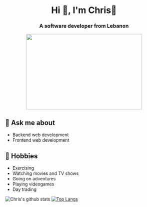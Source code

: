 <h1 align="center">Hi 👋, I'm Chris🦉</h1>
<h3 align="center">A software developer from Lebanon</h3>
<p align="center">
<img src="https://tenor.com/view/drake-hotline-bling-dance-dancing-gif-17654506.gif" height="240" width="370"></p>

## 💬 Ask me about
- Backend web development
- Frontend web development 


## 📅 Hobbies
- Exercising 
- Watching movies and TV shows
- Going on adventures 
- Playing videogames
- Day trading


![Chris's github stats](https://github-readme-stats.vercel.app/api?username=Christopher-Yammine&theme=chartreuse-dark)
[![Top Langs](https://github-readme-stats.vercel.app/api/top-langs/?username=Christopher-Yammine&layout=compact&theme=chartreuse-dark)](https://github.com/Christopher-Yammine/github-readme-stats)
